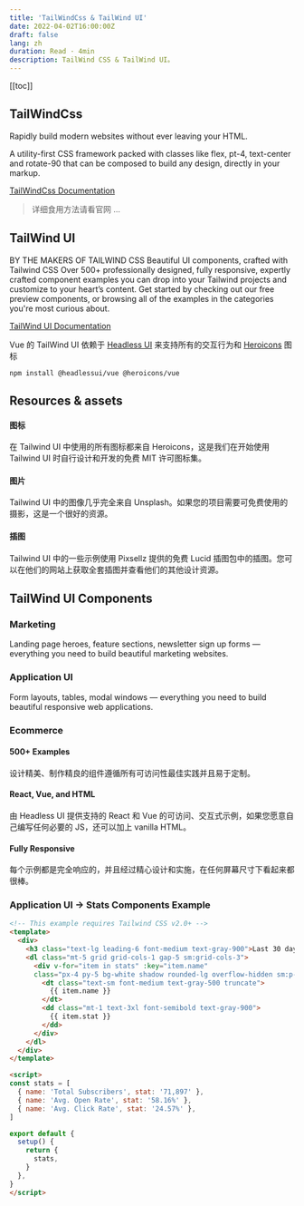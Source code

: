 ```yaml
---
title: 'TailWindCss & TailWind UI'
date: 2022-04-02T16:00:00Z
draft: false
lang: zh
duration: Read · 4min
description: TailWind CSS & TailWind UI。
---
```


[[toc]]

## TailWindCss

Rapidly build modern websites without ever leaving your HTML.

A utility-first CSS framework packed with classes like flex, pt-4, text-center and rotate-90 that can be composed to build any design, directly in your markup.

[TailWindCss Documentation](https://tailwindcss.com/docs/installation)

> 详细食用方法请看官网 ...

## TailWind UI

BY THE MAKERS OF TAILWIND CSS
Beautiful UI components, crafted with Tailwind CSS
Over 500+ professionally designed, fully responsive, expertly crafted component examples you can drop into your Tailwind projects and customize to your heart’s content. Get started by checking out our free preview components, or browsing all of the examples in the categories you're most curious about.

[TailWind UI Documentation](https://tailwindui.com/documentation)

Vue 的 TailWind UI 依赖于 [Headless UI](https://headlessui.dev/) 来支持所有的交互行为和 [Heroicons](https://heroicons.com/) 图标

``` shell
npm install @headlessui/vue @heroicons/vue
```

## Resources & assets

#### 图标

在 Tailwind UI 中使用的所有图标都来自 Heroicons，这是我们在开始使用 Tailwind UI 时自行设计和开发的免费 MIT 许可图标集。

#### 图片

Tailwind UI 中的图像几乎完全来自 Unsplash。如果您的项目需要可免费使用的摄影，这是一个很好的资源。

#### 插图

Tailwind UI 中的一些示例使用 Pixsellz 提供的免费 Lucid 插图包中的插图。您可以在他们的网站上获取全套插图并查看他们的其他设计资源。

## TailWind UI Components

### Marketing

Landing page heroes, feature sections, newsletter sign up forms — everything you need to build beautiful marketing websites.

### Application UI

Form layouts, tables, modal windows — everything you need to build beautiful responsive web applications.

### Ecommerce

#### 500+ Examples

设计精美、制作精良的组件遵循所有可访问性最佳实践并且易于定制。

#### React, Vue, and HTML

由 Headless UI 提供支持的 React 和 Vue 的可访问、交互式示例，如果您愿意自己编写任何必要的 JS，还可以加上 vanilla HTML。

#### Fully Responsive

每个示例都是完全响应的，并且经过精心设计和实施，在任何屏幕尺寸下看起来都很棒。

### Application UI -> Stats Components Example

``` html
<!-- This example requires Tailwind CSS v2.0+ -->
<template>
  <div>
    <h3 class="text-lg leading-6 font-medium text-gray-900">Last 30 days</h3>
    <dl class="mt-5 grid grid-cols-1 gap-5 sm:grid-cols-3">
      <div v-for="item in stats" :key="item.name" 
      class="px-4 py-5 bg-white shadow rounded-lg overflow-hidden sm:p-6">
        <dt class="text-sm font-medium text-gray-500 truncate">
          {{ item.name }}
        </dt>
        <dd class="mt-1 text-3xl font-semibold text-gray-900">
          {{ item.stat }}
        </dd>
      </div>
    </dl>
  </div>
</template>

<script>
const stats = [
  { name: 'Total Subscribers', stat: '71,897' },
  { name: 'Avg. Open Rate', stat: '58.16%' },
  { name: 'Avg. Click Rate', stat: '24.57%' },
]

export default {
  setup() {
    return {
      stats,
    }
  },
}
</script>
```
